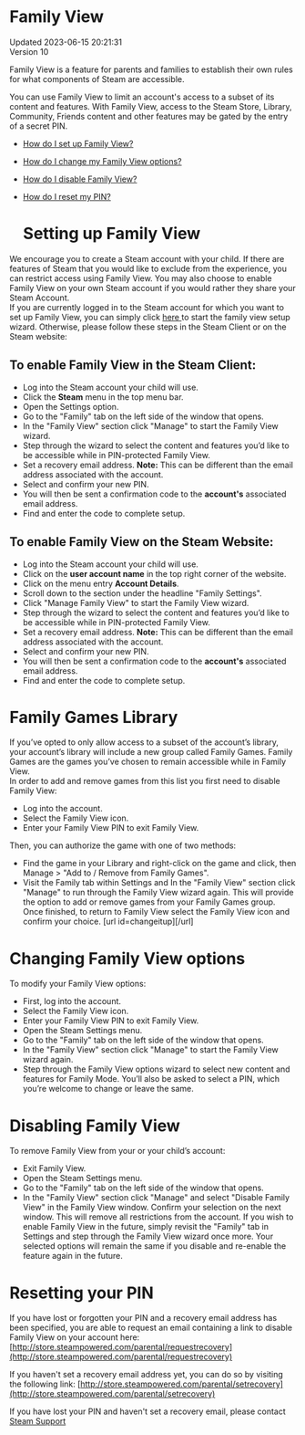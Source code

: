 # Family View
Updated 2023-06-15 20:21:31  
Version 10  

Family View is a feature for parents and families to establish their own rules for what components of Steam are accessible.  
  
You can use Family View to limit an account's access to a subset of its content and features. With Family View, access to the Steam Store, Library, Community, Friends content and other features may be gated by the entry of a secret PIN.  
  
* [How do I set up Family View?](#setitup)
* [How do I change my Family View options?](#changeitup)
* [How do I disable Family View?](#disableit)
* [How do I reset my PIN?](#forgotpin)
  
  # Setting up Family View
We encourage you to create a Steam account with your child. If there are features of Steam that you would like to exclude from the experience, you can restrict access using Family View. You may also choose to enable Family View on your own Steam account if you would rather they share your Steam Account.   
If you are currently logged in to the Steam account for which you want to set up Family View, you can simply click [here ](https://store.steampowered.com/parental/set)to start the family view setup wizard. Otherwise, please follow these steps in the Steam Client or on the Steam website:   
  
## To enable Family View in the Steam Client:
  
* Log into the Steam account your child will use.
* Click the **Steam** menu in the top menu bar.
* Open the Settings option.
* Go to the "Family" tab on the left side of the window that opens.
* In the "Family View" section click "Manage" to start the Family View wizard.
* Step through the wizard to select the content and features you’d like to be accessible while in PIN-protected Family View.
* Set a recovery email address. **Note:** This can be different than the email address associated with the account.
* Select and confirm your new PIN.
* You will then be sent a confirmation code to the **account's** associated email address.
* Find and enter the code to complete setup.
    
  
## To enable Family View on the Steam Website:
  
* Log into the Steam account your child will use.
* Click on the **user account name** in the top right corner of the website.
* Click on the menu entry **Account Details**.
* Scroll down to the section under the headline "Family Settings".
* Click "Manage Family View" to start the Family View wizard.
* Step through the wizard to select the content and features you’d like to be accessible while in PIN-protected Family View.
* Set a recovery email address. **Note:** This can be different than the email address associated with the account.
* Select and confirm your new PIN.
* You will then be sent a confirmation code to the **account's** associated email address.
* Find and enter the code to complete setup.
    
  
# Family Games Library
If you’ve opted to only allow access to a subset of the account’s library, your account’s library will include a new group called Family Games. Family Games are the games you’ve chosen to remain accessible while in Family View.  
In order to add and remove games from this list you first need to disable Family View:  
* Log into the account.
* Select the Family View icon.
* Enter your Family View PIN to exit Family View.
  
Then, you can authorize the game with one of two methods:  
* Find the game in your Library and right-click on the game and click, then Manage > "Add to / Remove from Family Games".
* Visit the Family tab within Settings and In the "Family View" section click "Manage" to run through the Family View wizard again. This will provide the option to add or remove games from your Family Games group. Once finished, to return to Family View select the Family View icon and confirm your choice.
 [url id=changeitup][/url]   
# Changing Family View options
To modify your Family View options:  
* First, log into the account.
* Select the Family View icon.
* Enter your Family View PIN to exit Family View.
* Open the Steam Settings menu.
* Go to the "Family" tab on the left side of the window that opens.
* In the "Family View" section click "Manage" to start the Family View wizard again.
* Step through the Family View options wizard to select new content and features for Family Mode. You’ll also be asked to select a PIN, which you’re welcome to change or leave the same.
    
    
# Disabling Family View
To remove Family View from your or your child’s account:  
* Exit Family View.
* Open the Steam Settings menu.
* Go to the "Family" tab on the left side of the window that opens.
* In the "Family View" section click "Manage" and select "Disable Family View" in the Family View window. Confirm your selection on the next window.
 This will remove all restrictions from the account. If you wish to enable Family View in the future, simply revisit the "Family" tab in Settings and step through the Family View wizard once more. Your selected options will remain the same if you disable and re-enable the feature again in the future.  
  
    
# Resetting your PIN
If you have lost or forgotten your PIN and a recovery email address has been specified, you are able to request an email containing a link to disable Family View on your account here: [http://store.steampowered.com/parental/requestrecovery](http://store.steampowered.com/parental/requestrecovery)  
  
If you haven't set a recovery email address yet, you can do so by visiting the following link: [http://store.steampowered.com/parental/setrecovery](http://store.steampowered.com/parental/setrecovery)  
  
If you have lost your PIN and haven't set a recovery email, please contact [Steam Support](https://help.steampowered.com/en/faqs/view/6F69-0324-B2DB-6E7E)